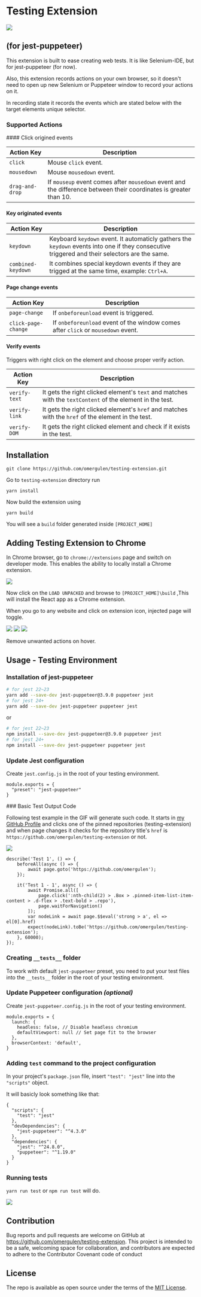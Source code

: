 # Testing Extension

<img src="./public/icon128.png" />

## (for jest-puppeteer)
This extension is built to ease creating web tests. It is like Selenium-IDE, but for jest-puppeteer (for now).

Also, this extension records actions on your own browser, so it doesn't need to open up new Selenium or Puppeteer window to record your actions on it.

In recording state it records the events which are stated below with the target elements unique selector.

### Supported Actions

#### Click origined events

| Action Key    | Description   |
| --------------------- | ------------- |
| `click`       | Mouse `click` event. |
| `mousedown`       | Mouse `mousedown` event. |
| `drag-and-drop` | If `mouseup` event comes after `mousedown` event and the difference between their coordinates is greater than 10. |

#### Key originated events

| Action Key    | Description   |
| --------------------- | ------------- |
| `keydown`       | Keyboard `keydown` event. It automaticly gathers the `keydown` events into one if they consecutive triggered and their selectors are the same. |
| `combined-keydown`       | It combines special keydown events if they are trigged at the same time, example: `Ctrl+A`. |

#### Page change events

| Action Key    | Description   |
| --------------------- | ------------- |
| `page-change`       | If `onbeforeunload` event is triggered. |
| `click-page-change` | If `onbeforeunload` event of the window comes after `click` or `mousedown` event. |

#### Verify events

Triggers with right click on the element and choose proper verify action.

| Action Key    | Description   |
| --------------------- | ------------- |
| `verify-text`       | It gets the right clicked element's `text` and matches with the `textContent` of the element in the test. |
| `verify-link`       | It gets the right clicked element's `href` and matches with the `href` of the element in the test. |
| `verify-DOM`       | It gets the right clicked element and check if it exists in the test. |

## Installation

```
git clone https://github.com/omergulen/testing-extension.git
```
Go to `testing-extension` directory run

```
yarn install
```
Now build the extension using
```
yarn build
```
You will see a `build` folder generated inside `[PROJECT_HOME]`

## Adding Testing Extension to Chrome

In Chrome browser, go to `chrome://extensions` page and switch on developer mode. This enables the ability to locally install a Chrome extension.

<img src="https://cdn-images-1.medium.com/max/1600/1*OaygCwLSwLakyTqCADbmDw.png" />

Now click on the `LOAD UNPACKED` and browse to `[PROJECT_HOME]\build` ,This will install the React app as a Chrome extension.

When you go to any website and click on extension icon, injected page will toggle.

<img src="./assets/extension_test.png" />

<img src="./assets/extension_test2.png" />

<img src="./assets/close_on_hover.png" />

Remove unwanted actions on hover.

## Usage - Testing Environment

### Installation of jest-puppeteer

```bash
# for jest 22~23
yarn add --save-dev jest-puppeteer@3.9.0 puppeteer jest
# for jest 24+
yarn add --save-dev jest-puppeteer puppeteer jest
```
or

```bash
# for jest 22~23
npm install --save-dev jest-puppeteer@3.9.0 puppeteer jest
# for jest 24+
npm install --save-dev jest-puppeteer puppeteer jest
```

### Update Jest configuration

Create `jest.config.js` in the root of your testing environment.

```
module.exports = {
  "preset": "jest-puppeteer"
}
```

### Basic Test Output Code

Following test example in the GIF will generate such code. It starts in [my GitHub Profile](https://github.com/omergulen) and clicks one of the pinned repositories (testing-extension) and when page changes it checks for the repository title's `href` is `https://github.com/omergulen/testing-extension` or not.

<img src="./assets/test_example.gif" />

```
describe('Test 1', () => {
	beforeAll(async () => {
		await page.goto('https://github.com/omergulen');
	});

	it('Test 1 - 1', async () => {
		await Promise.all([
			page.click(':nth-child(2) > .Box > .pinned-item-list-item-content > .d-flex > .text-bold > .repo'),
			page.waitForNavigation()
		]);
		var nodeLink = await page.$$eval('strong > a', el => el[0].href)
		expect(nodeLink).toBe('https://github.com/omergulen/testing-extension');
	}, 60000);
});
```

### Creating `__tests__` folder

To work with default `jest-puppeteer` preset, you need to put your test files into the `__tests__` folder in the root of your testing environment.

### Update Puppeteer configuration _(optional)_

Create `jest-puppeteer.config.js` in the root of your testing environment.
```
module.exports = {
  launch: {
    headless: false, // Disable headless chromium
    defaultViewport: null // Set page fit to the browser
  },
  browserContext: 'default',
}
```

### Adding `test` command to the project configuration

In your project's `package.json` file, insert `"test": "jest"` line into the `"scripts"` object.

It will basicly look something like that:
```
{
  "scripts": {
    "test": "jest"
  },
  "devDependencies": {
    "jest-puppeteer": "^4.3.0"
  },
  "dependencies": {
    "jest": "^24.8.0",
    "puppeteer": "^1.19.0"
  }
}
```

### Running tests

`yarn run test` or `npm run test` will do.

<img src="./assets/run_test.png" />

## Contribution

Bug reports and pull requests are welcome on GitHub at https://github.com/omergulen/testing-extension. This project is intended to be a safe, welcoming space for collaboration, and contributors are expected to adhere to the Contributor Covenant code of conduct


## License

The repo is available as open source under the terms of the [MIT License](http://opensource.org/licenses/MIT).